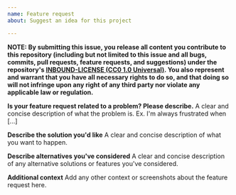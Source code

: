 ```yaml
---
name: Feature request
about: Suggest an idea for this project

---
```


**NOTE: 
By submitting this issue, you release all content you contribute to this
repository (including but not limited to this issue and all bugs, commits,
pull requests, feature requests, and suggestions) under the repository's
[INBOUND-LICENSE (CC0 1.0 Universal)](https://github.com/publicdocs/wildfire-data-archive/blob/master/INBOUND-LICENSE).
You also represent and warrant that you have all necessary rights to do so,
and that doing so will not infringe upon any right of any third party nor violate
any applicable law or regulation.**

**Is your feature request related to a problem? Please describe.**
A clear and concise description of what the problem is. Ex. I'm always frustrated when [...]

**Describe the solution you'd like**
A clear and concise description of what you want to happen.

**Describe alternatives you've considered**
A clear and concise description of any alternative solutions or features you've considered.

**Additional context**
Add any other context or screenshots about the feature request here.
